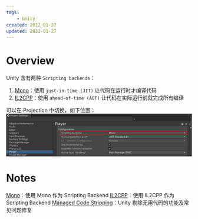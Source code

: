```yaml
---
tags:
    - Unity
created: 2022-01-27
updated: 2022-01-27
---
```


# Overview

Unity 含有两种 `Scripting backends`：
1. [Mono](Scripting%20backends/Mono.md)：使用 `just-in-time (JIT)` 让代码在运行时才编译代码
2. [IL2CPP](Scripting%20backends/IL2CPP.md)：使用 `ahead-of-time (AOT)` 让代码在实际运行前就完成所有编译

可以在 Projection 中切换，如下位置：
![](assets/Scripting%20backends/image-20220127160045630.png)


# Notes
[Mono](Scripting%20backends/Mono.md)：使用 Mono 作为 Scripting Backend 
[IL2CPP](Scripting%20backends/IL2CPP.md)：使用 IL2CPP 作为 Scripting Backend 
[Managed Code Stripping](Scripting%20backends/Managed%20Code%20Stripping.md)：Unity 剔除无用代码的功能及常见问题修复